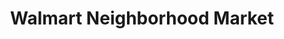 ---
title: "Walmart Neighborhood Market"
url: /provo/walmart-neighborhood-market/
shop: supermarket
---